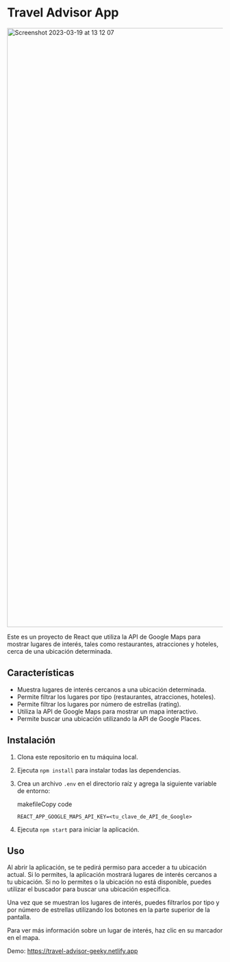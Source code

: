 

# Travel Advisor App
<img width="1396" alt="Screenshot 2023-03-19 at 13 12 07" src="https://user-images.githubusercontent.com/90287359/226203287-81a13937-f7a3-4223-9a49-959cee86cf0e.png">

Este es un proyecto de React que utiliza la API de Google Maps para mostrar lugares de interés, tales como restaurantes, atracciones y hoteles, cerca de una ubicación determinada.

## Características

-   Muestra lugares de interés cercanos a una ubicación determinada.
-   Permite filtrar los lugares por tipo (restaurantes, atracciones, hoteles).
-   Permite filtrar los lugares por número de estrellas (rating).
-   Utiliza la API de Google Maps para mostrar un mapa interactivo.
-   Permite buscar una ubicación utilizando la API de Google Places.

## Instalación

1.  Clona este repositorio en tu máquina local.
2.  Ejecuta `npm install` para instalar todas las dependencias.
3.  Crea un archivo `.env` en el directorio raíz y agrega la siguiente variable de entorno:
    
    makefileCopy code
    
    `REACT_APP_GOOGLE_MAPS_API_KEY=<tu_clave_de_API_de_Google>` 
    
4.  Ejecuta `npm start` para iniciar la aplicación.

## Uso

Al abrir la aplicación, se te pedirá permiso para acceder a tu ubicación actual. Si lo permites, la aplicación mostrará lugares de interés cercanos a tu ubicación. Si no lo permites o la ubicación no está disponible, puedes utilizar el buscador para buscar una ubicación específica.

Una vez que se muestran los lugares de interés, puedes filtrarlos por tipo y por número de estrellas utilizando los botones en la parte superior de la pantalla.

Para ver más información sobre un lugar de interés, haz clic en su marcador en el mapa. 

Demo: https://travel-advisor-geeky.netlify.app



